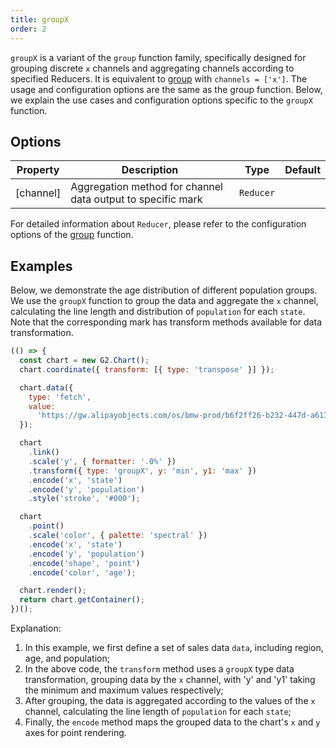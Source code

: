 ```yaml
---
title: groupX
order: 2
---
```


`groupX` is a variant of the `group` function family, specifically designed for grouping discrete `x` channels and aggregating channels according to specified Reducers. It is equivalent to [group](/en/manual/core/transform/group) with `channels = ['x']`. The usage and configuration options are the same as the group function. Below, we explain the use cases and configuration options specific to the `groupX` function.

## Options

| Property  | Description                                              | Type      | Default |
| --------- | -------------------------------------------------------- | --------- | ------- |
| [channel] | Aggregation method for channel data output to specific mark | `Reducer` |         |

For detailed information about `Reducer`, please refer to the configuration options of the [group](/en/manual/core/transform/group) function.

## Examples

Below, we demonstrate the age distribution of different population groups. We use the `groupX` function to group the data and aggregate the `x` channel, calculating the line length and distribution of `population` for each `state`. Note that the corresponding mark has transform methods available for data transformation.

```js | ob
(() => {
  const chart = new G2.Chart();
  chart.coordinate({ transform: [{ type: 'transpose' }] });

  chart.data({
    type: 'fetch',
    value:
      'https://gw.alipayobjects.com/os/bmw-prod/b6f2ff26-b232-447d-a613-0df5e30104a0.csv',
  });

  chart
    .link()
    .scale('y', { formatter: '.0%' })
    .transform({ type: 'groupX', y: 'min', y1: 'max' })
    .encode('x', 'state')
    .encode('y', 'population')
    .style('stroke', '#000');

  chart
    .point()
    .scale('color', { palette: 'spectral' })
    .encode('x', 'state')
    .encode('y', 'population')
    .encode('shape', 'point')
    .encode('color', 'age');

  chart.render();
  return chart.getContainer();
})();
```

Explanation:

1. In this example, we first define a set of sales data `data`, including region, age, and population;
2. In the above code, the `transform` method uses a `groupX` type data transformation, grouping data by the `x` channel, with 'y' and 'y1' taking the minimum and maximum values respectively;
3. After grouping, the data is aggregated according to the values of the `x` channel, calculating the line length of `population` for each `state`;
4. Finally, the `encode` method maps the grouped data to the chart's `x` and `y` axes for point rendering.
